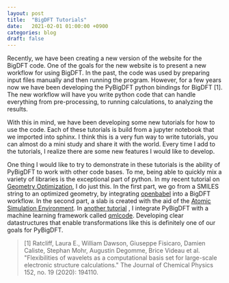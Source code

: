 ```yaml
---
layout: post
title:  "BigDFT Tutorials"
date:   2021-02-01 01:00:00 +0900
categories: blog
draft: false
---
```


Recently, we have been creating a new version of the website for the BigDFT
code. One of the goals for the new website is to present a new workflow
for using BigDFT. In the past, the code was used by preparing input files
manually and then running the program. However, for a few years now we
have been developing the PyBigDFT python bindings for BigDFT [1]. The new
workflow will have you write python code that can handle everything from 
pre-processing, to running calculations, to analyzing the results.

With this in mind, we have been developing some new tutorials for how to
use the code. Each of these tutorials is build from a jupyter notebook that
we imported into sphinx. I think this is a very fun way to write tutorials,
you can almost do a mini study and share it with the world. Every time I
add to the tutorials, I realize there are some new features I would like to
develop.

One thing I would like to try to demonstrate in these tutorials is the ability
of PyBigDFT to work with other code bases. To me, being able to quickly mix
a variety of libraries is the exceptional part of python. In my recent
tutorial on 
[Geometry Optimization](https://l_sim.gitlab.io/bigdft-suite/lessons/GeometryOptimization.html),
I do just this. In the first part, we go
from a SMILES string to an optimized geometry, by integrating 
[openbabel](http://openbabel.org/wiki/Main_Page) into
a BigDFT workflow. In the second part, a slab is created with the aid of
the [Atomic Simulation Environment](https://wiki.fysik.dtu.dk/ase/). In 
[another tutorial](https://l_sim.gitlab.io/bigdft-suite/lessons/MachineLearning.html)
, I integrate PyBigDFT with a machine learning framework called
[qmlcode](https://www.qmlcode.org/index.html). Developing clear datastructures
that enable transformations like this is definitely one of our goals for
PyBigDFT.

> [1] Ratcliff, Laura E., William Dawson, Giuseppe Fisicaro, Damien Caliste,
Stephan Mohr, Augustin Degomme, Brice Videau et al. "Flexibilities of wavelets
as a computational basis set for large-scale electronic structure
calculations." The Journal of Chemical Physics 152, no. 19 (2020): 194110.
